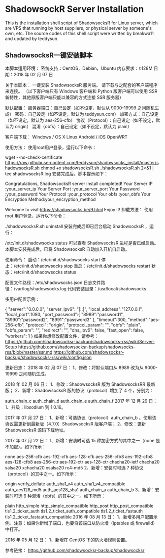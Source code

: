 # ShadowsockR Server Installation

This is the installation shell script of ShadowsocksR for Linux server, which are VPS that running by host suppliers, or physical server by someone's own, etc.
The source codes of this shell script were written by breakwa11 and updated by teddysun.


## ShadowsocksR一键安装脚本

本脚本适用环境：
系统支持：CentOS，Debian，Ubuntu
内存要求：≥128M
日期：2018 年 02 月 07 日

关于本脚本：
一键安装 ShadowsocksR 服务端。
请下载与之配套的客户端程序来连接。
（以下客户端只有 Windows 客户端和 Python 版客户端可以使用 SSR 新特性，其他原版客户端只能以兼容的方式连接 SSR 服务器）

默认配置：
服务器端口：自己设定（如不设定，默认从 9000-19999 之间随机生成）
密码：自己设定（如不设定，默认为 teddysun.com）
加密方式：自己设定（如不设定，默认为 aes-256-cfb）
协议（Protocol）：自己设定（如不设定，默认为 origin）
混淆（obfs）：自己设定（如不设定，默认为 plain）

客户端下载：
Windows / OS X
Linux
Android / iOS
OpenWRT

使用方法：
使用root用户登录，运行以下命令：

wget --no-check-certificate https://raw.githubusercontent.com/teddysun/shadowsocks_install/master/shadowsocksR.sh
chmod +x shadowsocksR.sh
./shadowsocksR.sh 2>&1 | tee shadowsocksR.log
安装完成后，脚本提示如下：

Congratulations, ShadowsocksR server install completed!
Your Server IP        :your_server_ip
Your Server Port      :your_server_port
Your Password         :your_password
Your Protocol         :your_protocol
Your obfs             :your_obfs
Your Encryption Method:your_encryption_method

Welcome to visit:https://shadowsocks.be/9.html
Enjoy it!
卸载方法：
使用 root 用户登录，运行以下命令：

./shadowsocksR.sh uninstall
安装完成后即已后台启动 ShadowsocksR ，运行：

/etc/init.d/shadowsocks status
可以查看 ShadowsocksR 进程是否已经启动。
本脚本安装完成后，已将 ShadowsocksR 自动加入开机自启动。

使用命令：
启动：/etc/init.d/shadowsocks start
停止：/etc/init.d/shadowsocks stop
重启：/etc/init.d/shadowsocks restart
状态：/etc/init.d/shadowsocks status

配置文件路径：/etc/shadowsocks.json
日志文件路径：/var/log/shadowsocks.log
代码安装目录：/usr/local/shadowsocks

多用户配置示例：

{
"server":"0.0.0.0",
"server_ipv6": "[::]",
"local_address":"127.0.0.1",
"local_port":1080,
"port_password":{
    "8989":"password1",
    "8990":"password2",
    "8991":"password3"
},
"timeout":300,
"method":"aes-256-cfb",
"protocol": "origin",
"protocol_param": "",
"obfs": "plain",
"obfs_param": "",
"redirect": "",
"dns_ipv6": false,
"fast_open": false,
"workers": 1
}
如果你想修改配置文件，请参考：
https://github.com/shadowsocksr-backup/shadowsocks-rss/wiki/Server-Setup
https://github.com/shadowsocksr-backup/shadowsocks-rss/blob/master/ssr.md
https://github.com/shadowsocksr-backup/shadowsocks-rss/wiki/config.json

更新日志：
2018 年 02 月 07 日：
1、修改：将默认端口从 8989 改为从 9000-19999 之间随机生成。

2018 年 02 月 06 日：
1、修改：ShadowsocksR 版为 ShadowsocksRR 最新版；
2、新增：ShadowsocksR 版的协议（protocol）增加了 4 个，分别为：

auth_chain_c
auth_chain_d
auth_chain_e
auth_chain_f
2017 年 12 月 29 日：
1、升级：libsodium 到 1.0.16。

2017 年 07 月 27 日：
1、新增：可选协议（protocol）auth_chain_b 。使用该协议需更新到最新版（4.7.0）ShadowsocksR 版客户端；
2、修改：更新 ShadowsocksR 源码下载地址。

2017 年 07 月 22 日：
1、新增：安装时可选 15 种加密方式的其中之一（none 是不加密）。如下所示：

none
aes-256-cfb
aes-192-cfb
aes-128-cfb
aes-256-cfb8
aes-192-cfb8
aes-128-cfb8
aes-256-ctr
aes-192-ctr
aes-128-ctr
chacha20-ietf
chacha20
salsa20
xchacha20
xsalsa20
rc4-md5
2、新增：安装时可选 7 种协议（protocol）的其中之一。如下所示：

origin
verify_deflate
auth_sha1_v4
auth_sha1_v4_compatible
auth_aes128_md5
auth_aes128_sha1
auth_chain_a
auth_chain_b
3、新增：安装时可选 9 种混淆（obfs）的其中之一。如下所示：

plain
http_simple
http_simple_compatible
http_post
http_post_compatible
tls1.2_ticket_auth
tls1.2_ticket_auth_compatible
tls1.2_ticket_fastauth
tls1.2_ticket_fastauth_compatible
2016 年 08 月 13 日：
1、新增多用户配置示例。注意：如果你新增了端口，也要将该端口从防火墙（iptables 或 firewalld）中打开。

2016 年 05 月 12 日：
1、新增在 CentOS 下的防火墙规则设置。

参考链接：
https://github.com/shadowsocksr-backup/shadowsocksr

